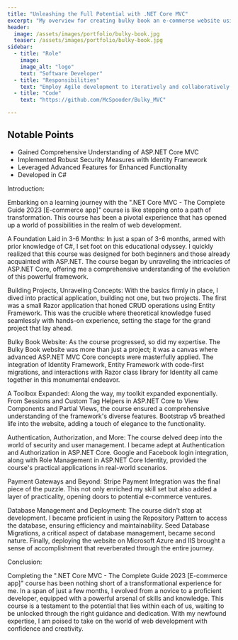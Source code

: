```yaml
---
title: "Unleashing the Full Potential with .NET Core MVC"
excerpt: "My overview for creating bulky book an e-commerse website using the latest .net framework"
header:
  image: /assets/images/portfolio/bulky-book.jpg
  teaser: /assets/images/portfolio/bulky-book.jpg
sidebar:
  - title: "Role"
    image: 
    image_alt: "logo"
    text: "Software Developer"
  - title: "Responsibilities"
    text: "Employ Agile development to iteratively and collaboratively develop a C# app for the University."
  - title: "Code"
    text: "https://github.com/McSpooder/Bulky_MVC"

---
```


## Notable Points

+ Gained Comprehensive Understanding of ASP.NET Core MVC
+ Implemented Robust Security Measures with Identity Framework
+ Leveraged Advanced Features for Enhanced Functionality
+ Developed in C# 

Introduction:

Embarking on a learning journey with the ".NET Core MVC - The Complete Guide 2023 [E-commerce app]" course is like stepping onto a path of transformation. This course has been a pivotal experience that has opened up a world of possibilities in the realm of web development.


A Foundation Laid in 3-6 Months:
In just a span of 3-6 months, armed with prior knowledge of C#, I set foot on this educational odyssey. I quickly realized that this course was designed for both beginners and those already acquainted with ASP.NET. The course began by unraveling the intricacies of ASP.NET Core, offering me a comprehensive understanding of the evolution of this powerful framework.

Building Projects, Unraveling Concepts:
With the basics firmly in place, I dived into practical application, building not one, but two projects. The first was a small Razor application that honed CRUD operations using Entity Framework. This was the crucible where theoretical knowledge fused seamlessly with hands-on experience, setting the stage for the grand project that lay ahead.

Bulky Book Website:
As the course progressed, so did my expertise. The Bulky Book website was more than just a project; it was a canvas where advanced ASP.NET MVC Core concepts were masterfully applied. The integration of Identity Framework, Entity Framework with code-first migrations, and interactions with Razor class library for Identity all came together in this monumental endeavor.

A Toolbox Expanded:
Along the way, my toolkit expanded exponentially. From Sessions and Custom Tag Helpers in ASP.NET Core to View Components and Partial Views, the course ensured a comprehensive understanding of the framework's diverse features. Bootstrap v5 breathed life into the website, adding a touch of elegance to the functionality.

Authentication, Authorization, and More:
The course delved deep into the world of security and user management. I became adept at Authentication and Authorization in ASP.NET Core. Google and Facebook login integration, along with Role Management in ASP.NET Core Identity, provided the course's practical applications in real-world scenarios.

Payment Gateways and Beyond:
Stripe Payment Integration was the final piece of the puzzle. This not only enriched my skill set but also added a layer of practicality, opening doors to potential e-commerce ventures.

Database Management and Deployment:
The course didn't stop at development. I became proficient in using the Repository Pattern to access the database, ensuring efficiency and maintainability. Seed Database Migrations, a critical aspect of database management, became second nature. Finally, deploying the website on Microsoft Azure and IIS brought a sense of accomplishment that reverberated through the entire journey.

Conclusion:

Completing the ".NET Core MVC - The Complete Guide 2023 [E-commerce app]" course has been nothing short of a transformational experience for me. In a span of just a few months, I evolved from a novice to a proficient developer, equipped with a powerful arsenal of skills and knowledge. This course is a testament to the potential that lies within each of us, waiting to be unlocked through the right guidance and dedication. With my newfound expertise, I am poised to take on the world of web development with confidence and creativity.

